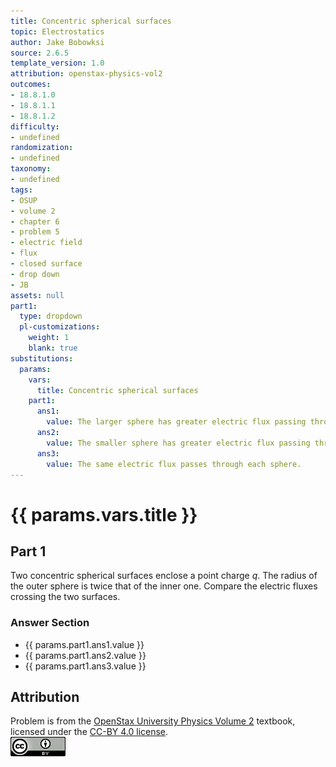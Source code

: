 ```yaml
---
title: Concentric spherical surfaces
topic: Electrostatics
author: Jake Bobowksi
source: 2.6.5
template_version: 1.0
attribution: openstax-physics-vol2
outcomes:
- 18.8.1.0
- 18.8.1.1
- 18.8.1.2
difficulty:
- undefined
randomization:
- undefined
taxonomy:
- undefined
tags:
- OSUP
- volume 2
- chapter 6
- problem 5
- electric field
- flux
- closed surface
- drop down
- JB
assets: null
part1:
  type: dropdown
  pl-customizations:
    weight: 1
    blank: true
substitutions:
  params:
    vars:
      title: Concentric spherical surfaces
    part1:
      ans1:
        value: The larger sphere has greater electric flux passing through it.
      ans2:
        value: The smaller sphere has greater electric flux passing through it.
      ans3:
        value: The same electric flux passes through each sphere.
---
```

# {{ params.vars.title }}

## Part 1

Two concentric spherical surfaces enclose a point charge $q$.
The radius of the outer sphere is twice that of the inner one.
Compare the electric fluxes crossing the two surfaces.

### Answer Section

- {{ params.part1.ans1.value }}
- {{ params.part1.ans2.value }}
- {{ params.part1.ans3.value }}

## Attribution

Problem is from the [OpenStax University Physics Volume 2](https://openstax.org/details/books/university-physics-volume-2) textbook, licensed under the [CC-BY 4.0 license](https://creativecommons.org/licenses/by/4.0/).<br>![Image representing the Creative Commons 4.0 BY license.](https://raw.githubusercontent.com/firasm/bits/master/by.png)